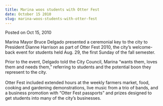 ```yaml
---
title: Marina woos students with Otter Fest
date: October 15 2010
slug: marina-woos-students-with-otter-fest
---
```


 



<span class="date">Posted on Oct 15, 2010    </span>
<p>Marina Mayor Bruce Delgado presented a ceremonial key to the
city to President Dianne Harrison as part of Otter Fest 2010, the
city&#x2019;s welcome-back event for students held Aug. 29, the first
Sunday of the fall semester.</p>
<p>Prior to the event, Delgado told the City Council, Marina &#x201C;wants
them, loves them and needs them,&#x201D; referring to students and the
potential boon they represent to the city.<br>
<br>
Otter Fest included extended hours at the weekly farmers market,
food, cooking and gardening demonstrations, live music from a trio
of bands, and a business promotion with &#x201C;Otter Fest passports&#x201D; and
prizes designed to get students into many of the city&#x2019;s
businesses.<br>
&#xA0;</br></br></br></p>





 
